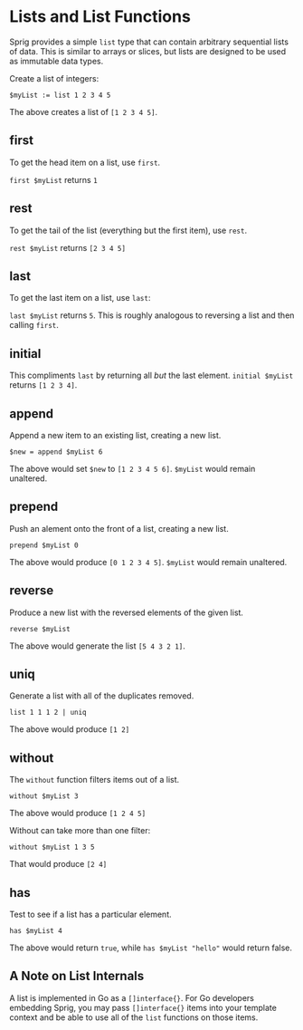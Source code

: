 # Lists and List Functions

Sprig provides a simple `list` type that can contain arbitrary sequential lists
of data. This is similar to arrays or slices, but lists are designed to be used
as immutable data types.

Create a list of integers:

```
$myList := list 1 2 3 4 5
```

The above creates a list of `[1 2 3 4 5]`.

## first

To get the head item on a list, use `first`.

`first $myList` returns `1`

## rest

To get the tail of the list (everything but the first item), use `rest`.

`rest $myList` returns `[2 3 4 5]`

## last

To get the last item on a list, use `last`:

`last $myList` returns `5`. This is roughly analogous to reversing a list and
then calling `first`.

## initial

This compliments `last` by returning all _but_ the last element.
`initial $myList` returns `[1 2 3 4]`.

## append

Append a new item to an existing list, creating a new list.

```
$new = append $myList 6
```

The above would set `$new` to `[1 2 3 4 5 6]`. `$myList` would remain unaltered.

## prepend

Push an alement onto the front of a list, creating a new list.

```
prepend $myList 0
```

The above would produce `[0 1 2 3 4 5]`. `$myList` would remain unaltered.

## reverse

Produce a new list with the reversed elements of the given list.

```
reverse $myList
```

The above would generate the list `[5 4 3 2 1]`.

## uniq

Generate a list with all of the duplicates removed.

```
list 1 1 1 2 | uniq
```

The above would produce `[1 2]`

## without

The `without` function filters items out of a list.

```
without $myList 3
```

The above would produce `[1 2 4 5]`

Without can take more than one filter:

```
without $myList 1 3 5
```

That would produce `[2 4]`

##  has

Test to see if a list has a particular element.

```
has $myList 4
```

The above would return `true`, while `has $myList "hello"` would return false.

## A Note on List Internals

A list is implemented in Go as a `[]interface{}`. For Go developers embedding
Sprig, you may pass `[]interface{}` items into your template context and be
able to use all of the `list` functions on those items.
